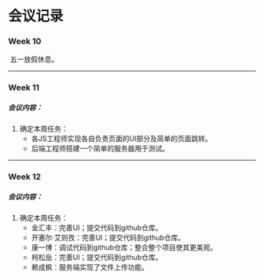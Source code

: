 # 会议记录

### Week 10

​	五一放假休息。

------

### Week 11

##### 会议内容：

1. 确定本周任务：
   - 各JS工程师实现各自负责页面的UI部分及简单的页面跳转。
   - 后端工程师搭建一个简单的服务器用于测试。

------

### Week 12

##### 会议内容：

1. 确定本周任务：
   - 金汇丰：完善UI；提交代码到github仓库。
   - 开塞尔·艾则孜：完善UI；提交代码到github仓库。
   - 康一博：调试代码到github仓库；整合整个项目使其更美观。
   - 柯松岳：完善UI；提交代码到github仓库。
   - 赖成枫：服务端实现了文件上传功能。